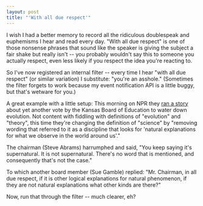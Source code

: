 ```yaml
---
layout: post
title: "'With all due respect'"
---
```




<p>I wish I had a better memory to record all the ridiculous doublespeak and euphemisms I hear and read every day. "With all due respect" is one of those nonsense phrases that sound like the speaker is giving the subject a fair shake but really isn't -- you probably wouldn't say this to someone you actually respect, even less likely if you respect the idea you're reacting to.</p>

<p>So I've now registered an internal filter -- every time I hear "with all due respect" (or similar variation) I substitute: "you're an
asshole." (Sometimes the filter forgets to work because my event notification API is a little buggy, but that's wetware for you.)</p>

<p>A great example with a little setup: This morning on NPR they <a href="http://www.npr.org/templates/story/story.php?storyId=5005321">ran
a story</a> about yet another vote by the Kansas Board of Education to water down evolution. Not content with fiddling with definitions of "evolution" and "theory", this time they're changing the definition of "science" by "removing wording that referred to it as a discipline
that looks for 'natural explanations for what we observe in the world around us'."</p>

<p>The chairman (Steve Abrams) harrumphed and said, "You keep saying it's supernatural. It is not supernatural. There's no word that is
mentioned, and consequently that's not the case."</p>

<p>To which another board member (Sue Gamble) replied: "Mr. Chairman, in all due respect, if it is other logical explanations for natural phenomenon, if they are not natural explanations what other kinds are there?"</p>

<p>Now, run that through the filter -- much clearer, eh?</p>



